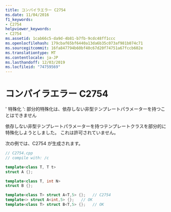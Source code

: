 ```yaml
---
title: コンパイラエラー C2754
ms.date: 11/04/2016
f1_keywords:
- C2754
helpviewer_keywords:
- C2754
ms.assetid: 1cab66c5-da9d-4b81-b7fb-9cdc48ff1ccc
ms.openlocfilehash: 179cbaf65bf6440a13da6b35c073af981b074c71
ms.sourcegitcommit: 16fa847794b60bf40c67d20f74751a67fccb602e
ms.translationtype: MT
ms.contentlocale: ja-JP
ms.lasthandoff: 12/03/2019
ms.locfileid: "74759569"
---
```

# <a name="compiler-error-c2754"></a>コンパイラエラー C2754

' 特殊化 ': 部分的特殊化は、依存しない非型テンプレートパラメーターを持つことはできません

依存しない非型テンプレートパラメーターを持つテンプレートクラスを部分的に特殊化しようとしました。 これは許可されていません。

次の例では、C2754 が生成されます。

```cpp
// C2754.cpp
// compile with: /c

template<class T, T t>
struct A {};

template<class T, int N>
struct B {};

template<class T> struct A<T,5> {};   // C2754
template<> struct A<int,5> {};   // OK
template<class T> struct B<T,5> {};   // OK
```
